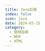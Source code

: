 ```yaml
---
title: Java后端
index: false
icon: java
date: 2024-03-15
category:
  - 使用指南
  - WEB
  - HTML
---
```


